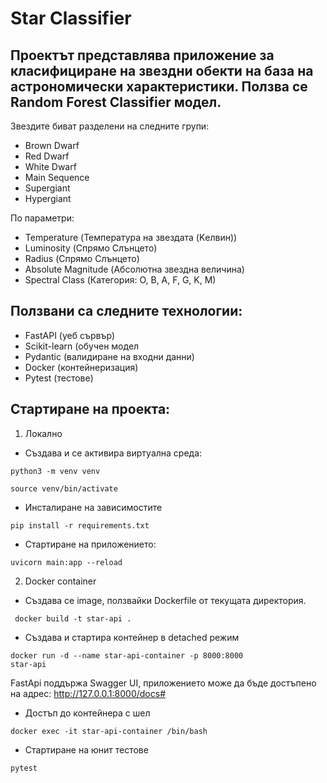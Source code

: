 # Star Classifier

## Проектът представлява приложение за класифициране на звездни обекти на база на астрономически характеристики. Ползва се Random Forest Classifier модел.

Звездите биват разделени на следните групи:

- Brown Dwarf
- Red Dwarf
- White Dwarf
- Main Sequence
- Supergiant
- Hypergiant

По параметри:

- Temperature (Температура на звездата (Kелвин))
- Luminosity (Спрямо Слънцето)
- Radius (Спрямо Слънцето)
- Absolute Magnitude (Абсолютна звездна величина)
- Spectral Class (Категория: O, B, A, F, G, K, M)

## Ползвани са следните технологии:

- FastAPI (уеб сървър)
- Scikit-learn (обучен модел
- Pydantic (валидиране на входни данни)
- Docker (контейнеризация)
- Pytest (тестове)

## Стартиране на проекта:

1. Локално

- Създава и се активира виртуална среда:

<code>python3 -m venv venv</code>

<code>source venv/bin/activate</code>

- Инсталиране на зависимостите

<code>pip install -r requirements.txt</code>

 - Стартиране на приложението:

<code>uvicorn main:app --reload</code>

2. Docker container

- Създава се image, ползвайки Dockerfile от текущата директория.

<code> docker build -t star-api .  </code>  

- Създава и стартира контейнер в detached режим

<code>docker run -d --name star-api-container -p 8000:8000 star-api</code>

FastApi поддържа Swagger UI, приложението може да бъде достъпено на адрес: http://127.0.0.1:8000/docs#

- Достъп до контейнера с шел

<code>docker exec -it star-api-container /bin/bash</code> 

- Стартиране на юнит тестове

<code>pytest</code>



